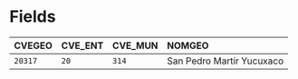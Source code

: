 # Fields


| CVEGEO | CVE_ENT  | CVE_MUN | NOMGEO                   |
| :----- | :------- | :------ | :----------------------  |
| `20317`| `20`     |  `314`  | San Pedro Martir Yucuxaco|
